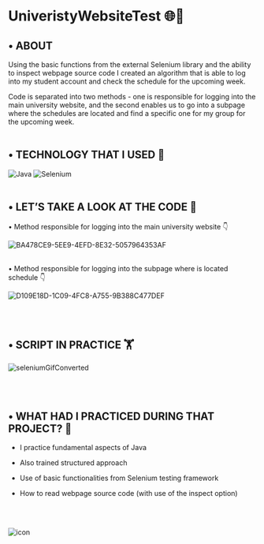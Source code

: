 # UniveristyWebsiteTest 🌐🧪

## •	ABOUT
Using the basic functions from the external Selenium library and the ability to inspect webpage source code I created an algorithm that is able to log into my student account and check the schedule for the upcoming week.

Code is separated into two methods - one is responsible for logging into the main university website, and the second enables us to go into a subpage where the schedules are located and find a specific one for my group for the upcoming week. 
<br></br>

## •	TECHNOLOGY THAT I USED 🚀

![Java](https://img.shields.io/badge/java-%23ED8B00.svg?style=for-the-badge&logo=java&logoColor=white) ![Selenium](https://img.shields.io/badge/-selenium-%43B02A?style=for-the-badge&logo=selenium&logoColor=white)
<br></br>

## • LET’S TAKE A LOOK AT THE CODE 🧐
•	Method responsible for logging into the main university website 👇

![BA478CE9-5EE9-4EFD-8E32-5057964353AF](https://user-images.githubusercontent.com/77989461/181363579-42c72cac-eff1-4967-bbca-c00f7a9924c8.jpeg)
<br></br>

•	Method responsible for logging into the subpage where is located schedule 👇

![D109E18D-1C09-4FC8-A755-9B388C477DEF](https://user-images.githubusercontent.com/77989461/181364469-e8f5f241-faf2-45f5-bc9b-e60e04abb217.jpeg)

<br></br>

## •	SCRIPT IN PRACTICE 🏋

![seleniumGifConverted](https://user-images.githubusercontent.com/77989461/181366133-6a6ccaa4-be02-4402-b9f8-ba4aa2c78bfd.gif)

<br></br>

## •	WHAT HAD I PRACTICED DURING THAT PROJECT? 🤔
- I practice fundamental aspects of Java

- Also trained structured approach

- Use of basic functionalities from Selenium testing framework

- How to read webpage source code (with use of the inspect option)

<br></br>

![icon](https://img.shields.io/github/last-commit/dawidsado/UniversityWebsiteTest.svg)
